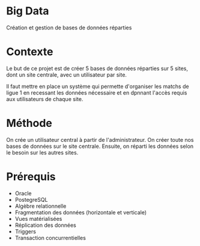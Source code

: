 # Big Data
Création et gestion de bases de données réparties

# Contexte

Le but de ce projet est de créer 5 bases de données réparties sur 5 sites, dont un site centrale, avec un utilisateur par site.

Il faut mettre en place un système qui permette d'organiser les matchs de ligue 1 en recessant les données nécessaire et en dpnnant l'accès requis aux utilisateurs de chaque site.

# Méthode

On crée un utilisateur central à partir de l'administrateur. On créer toute nos bases de données sur le site centrale. Ensuite, on réparti les données selon le besoin sur les autres sites.

# Prérequis

- Oracle
- PostegreSQL
- Algèbre relationnelle
- Fragmentation des données (horizontale et verticale)
- Vues matérialisées
- Réplication des données
- Triggers
- Transaction concurrentielles
